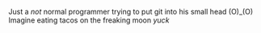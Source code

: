 Just a *not* normal programmer trying to put git into his small head
(O)_(O)
Imagine eating tacos on the freaking moon *yuck*
